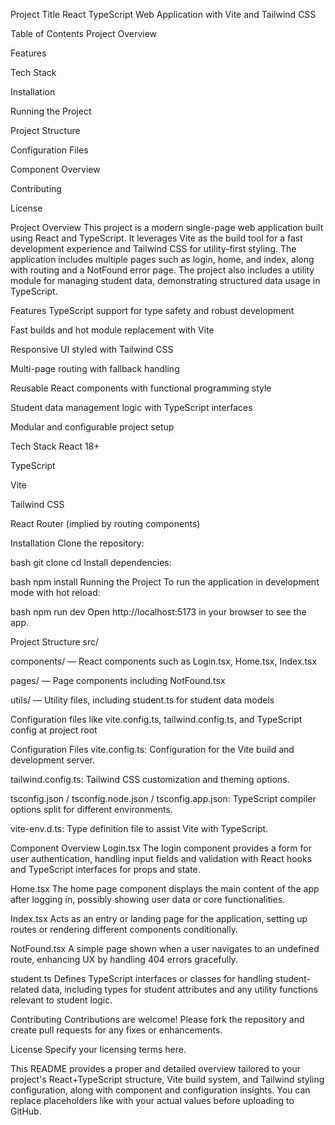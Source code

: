 Project Title
React TypeScript Web Application with Vite and Tailwind CSS

Table of Contents
Project Overview

Features

Tech Stack

Installation

Running the Project

Project Structure

Configuration Files

Component Overview

Contributing

License

Project Overview
This project is a modern single-page web application built using React and TypeScript. It leverages Vite as the build tool for a fast development experience and Tailwind CSS for utility-first styling. The application includes multiple pages such as login, home, and index, along with routing and a NotFound error page. The project also includes a utility module for managing student data, demonstrating structured data usage in TypeScript.

Features
TypeScript support for type safety and robust development

Fast builds and hot module replacement with Vite

Responsive UI styled with Tailwind CSS

Multi-page routing with fallback handling

Reusable React components with functional programming style

Student data management logic with TypeScript interfaces

Modular and configurable project setup

Tech Stack
React 18+

TypeScript

Vite

Tailwind CSS

React Router (implied by routing components)

Installation
Clone the repository:

bash
git clone <repository-url>
cd <repository-directory>
Install dependencies:

bash
npm install
Running the Project
To run the application in development mode with hot reload:

bash
npm run dev
Open http://localhost:5173 in your browser to see the app.

Project Structure
src/

components/ — React components such as Login.tsx, Home.tsx, Index.tsx

pages/ — Page components including NotFound.tsx

utils/ — Utility files, including student.ts for student data models

Configuration files like vite.config.ts, tailwind.config.ts, and TypeScript config at project root

Configuration Files
vite.config.ts: Configuration for the Vite build and development server.

tailwind.config.ts: Tailwind CSS customization and theming options.

tsconfig.json / tsconfig.node.json / tsconfig.app.json: TypeScript compiler options split for different environments.

vite-env.d.ts: Type definition file to assist Vite with TypeScript.

Component Overview
Login.tsx
The login component provides a form for user authentication, handling input fields and validation with React hooks and TypeScript interfaces for props and state.

Home.tsx
The home page component displays the main content of the app after logging in, possibly showing user data or core functionalities.

Index.tsx
Acts as an entry or landing page for the application, setting up routes or rendering different components conditionally.

NotFound.tsx
A simple page shown when a user navigates to an undefined route, enhancing UX by handling 404 errors gracefully.

student.ts
Defines TypeScript interfaces or classes for handling student-related data, including types for student attributes and any utility functions relevant to student logic.

Contributing
Contributions are welcome! Please fork the repository and create pull requests for any fixes or enhancements.

License
Specify your licensing terms here.

This README provides a proper and detailed overview tailored to your project's React+TypeScript structure, Vite build system, and Tailwind styling configuration, along with component and configuration insights. You can replace placeholders like <repository-url> with your actual values before uploading to GitHub.
